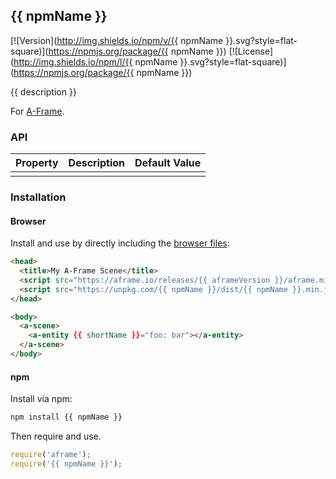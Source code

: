 ## {{ npmName }}

[![Version](http://img.shields.io/npm/v/{{ npmName }}.svg?style=flat-square)](https://npmjs.org/package/{{ npmName }})
[![License](http://img.shields.io/npm/l/{{ npmName }}.svg?style=flat-square)](https://npmjs.org/package/{{ npmName }})

{{ description }}

For [A-Frame](https://aframe.io).

### API

| Property | Description | Default Value |
| -------- | ----------- | ------------- |
|          |             |               |

### Installation

#### Browser

Install and use by directly including the [browser files](dist):

```html
<head>
  <title>My A-Frame Scene</title>
  <script src="https://aframe.io/releases/{{ aframeVersion }}/aframe.min.js"></script>
  <script src="https://unpkg.com/{{ npmName }}/dist/{{ npmName }}.min.js"></script>
</head>

<body>
  <a-scene>
    <a-entity {{ shortName }}="foo: bar"></a-entity>
  </a-scene>
</body>
```

<!-- If component is accepted to the Registry, uncomment this. -->
<!--
Or with [angle](https://npmjs.com/package/angle/), you can install the proper
version of the component straight into your HTML file, respective to your
version of A-Frame:

```sh
angle install {{ npmName }}
```
-->

#### npm

Install via npm:

```bash
npm install {{ npmName }}
```

Then require and use.

```js
require('aframe');
require('{{ npmName }}');
```
